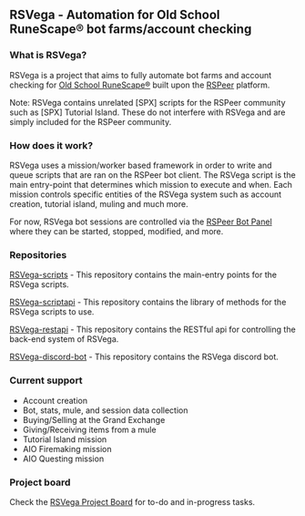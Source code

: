 ## RSVega - Automation for Old School RuneScape® bot farms/account checking

### What is RSVega?
RSVega is a project that aims to fully automate bot farms and account checking for [Old School RuneScape®](https://oldschool.runescape.com/) built upon the [RSPeer](https://rspeer.org/) platform.

Note: RSVega contains unrelated [SPX] scripts for the RSPeer community such as [SPX] Tutorial Island. These do not interfere with RSVega and are simply included for the RSPeer community.

### How does it work?
RSVega uses a mission/worker based framework in order to write and queue scripts that are ran on the RSPeer bot client. The RSVega script is the main entry-point that determines which mission to execute and when. Each mission controls specific entities of the RSVega system such as account creation, tutorial island, muling and much more.

For now, RSVega bot sessions are controlled via the [RSPeer Bot Panel](https://app.rspeer.org/) where they can be started, stopped, modified, and more.

### Repositories
[RSVega-scripts](https://github.com/Sphiinx/RSVega-scripts) - This repository contains the main-entry points for the RSVega scripts.

[RSVega-scriptapi](https://github.com/Sphiinx/RSVega-scriptapi) - This repository contains the library of methods for the RSVega scripts to use.

[RSVega-restapi](https://github.com/Sphiinx/RSVega-restapi) - This repository contains the RESTful api for controlling the back-end system of RSVega.

[RSVega-discord-bot](https://github.com/Sphiinx/RSVega-discord-bot) - This repository contains the RSVega discord bot.

### Current support
- Account creation
- Bot, stats, mule, and session data collection
- Buying/Selling at the Grand Exchange
- Giving/Receiving items from a mule
- Tutorial Island mission
- AIO Firemaking mission
- AIO Questing mission

### Project board
Check the [RSVega Project Board](https://github.com/users/Sphiinx/projects/1) for to-do and in-progress tasks.

